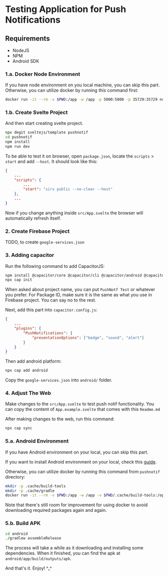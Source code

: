 # Testing Application for Push Notifications

## Requirements

- NodeJS
- NPM
- Android SDK

### 1.a. Docker Node Environment

If you have node environment on you local machine, you can skip this part.
Otherwise, you can utilize docker by running this command first:
```bash
docker run -it --rm -v $PWD:/app -w /app -p 5000:5000 -p 35729:35729 node:latest bash
```

### 1.b. Create Svelte Project
And then start creating svelte project.
```bash
npx degit sveltejs/template pushnotif
cd pushnotif
npm install
npm run dev
```

To be able to test it on browser, open `package.json`, locate the `scripts` > `start` and add `--host`. It should look like this:
```json
{
    ...
    "scripts": {
        ...
        "start": "sirv public --no-clear --host"
    },
    ...
}
```

Now if you change anything inside `src/App.svelte` the browser will automatically refresh itself.

### 2. Create Firebase Project

TODO, to create `google-services.json`

### 3. Adding capacitor

Run the following command to add CapacitorJS:

```bash
npm install @capacitor/core @capacitor/cli @capacitor/android @capacitor/push-notifications
npx cap init
```

When asked about project name, you can put `PushNotf Test` or whatever you prefer. For Package ID, make sure it is the same as what you use in Firebase project. You can say no to the rest.

Next, add this part into `capacitor.config.js`:
```json
{
    ...
    "plugins": {
        "PushNotifications": {
            "presentationOptions": ["badge", "sound", "alert"]
        }
    }
}
```

Then add android platform:
```bash
npx cap add android
```

Copy the `google-services.json` into `android/` folder.


### 4. Adjust The Web

Make changes to the `src/App.svelte` to test push notif functionality. You can copy the content of `App.example.svelte` that comes with this `Readme.md`

After making changes to the web, run this command:
```bash
npx cap sync
```

### 5.a. Android Environment

If you have Android environment on your local, you can skip this part.

If you want to install Android environment on your local, check this [guide](https://capacitorjs.com/docs/getting-started/environment-setup#android-development).

Otherwise, you can utilize docker by running this command from `pushnotif` directory:

```bash
mkdir -p .cache/build-tools
mkdir -p .cache/gradle
docker run -it --rm -v $PWD:/app -w /app -v $PWD/.cache/build-tools:/opt/sdk/build-tools -v $PWD/.cache/gradle:/root/.gradle alvrme/alpine-android:android-30-jdk11 sh
```

Note that there's still room for improvement for using docker to avoid downloading required packages again and again.

### 5.b. Build APK

```bash
cd android
./gradlew assembleRelease
```

The process will take a while as it downloading and installing some dependencies.
When it finished, you can find the apk at `android/app/build/outputs/apk`.


And that's it. Enjoy! ^_^